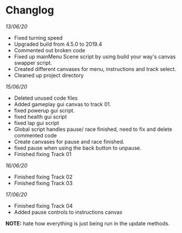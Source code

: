 # Changlog

_13/06/20_
* Fixed turning speed
* Upgraded build from 4.5.0 to 2019.4
* Commented out broken code
* Fixed up mainMenu Scene script by using build your way's canvas swapper script.
* Created different canvases for menu, instructions and track select.
* Cleaned up project directory

_15/06/20_
* Deleted unused code files
* Added gameplay gui canvas to track 01.
* fixed powerup gui script.
* fixed health gui script
* fixed lap gui script
* Global script handles pause/ race finished, need to fix and delete commented code
* Create canvases for pause and race finished.
* fixed pause when using the back button to unpause.
* Finished fixing Track 01

_16/06/20_
* Finished fixing Track 02
* Finished fixing Track 03

_17/06/20_
* Finished fixing Track 04
* Added pause controls to instructions canvas

**NOTE:** hate how everything is just being run in the update methods.